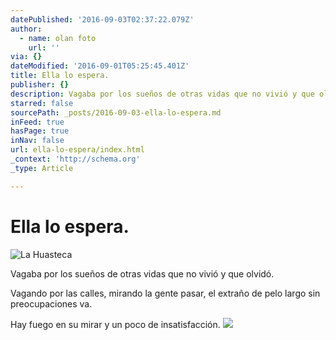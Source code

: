 ```yaml
---
datePublished: '2016-09-03T02:37:22.079Z'
author:
  - name: olan foto
    url: ''
via: {}
dateModified: '2016-09-01T05:25:45.401Z'
title: Ella lo espera.
publisher: {}
description: Vagaba por los sueños de otras vidas que no vivió y que olvidó.
starred: false
sourcePath: _posts/2016-09-03-ella-lo-espera.md
inFeed: true
hasPage: true
inNav: false
url: ella-lo-espera/index.html
_context: 'http://schema.org'
_type: Article

---
```

# Ella lo espera.
![La Huasteca](https://the-grid-user-content.s3-us-west-2.amazonaws.com/30324be5-46ad-4922-8189-d6a8465347ce.jpg)

Vagaba por los sueños de otras vidas que no vivió y que olvidó.

Vagando por las calles, mirando la gente pasar, el extraño de pelo largo sin preocupaciones va.

Hay fuego en su mirar y un poco de insatisfacción.
![](https://the-grid-user-content.s3-us-west-2.amazonaws.com/02e1aff3-bf3f-45af-85ef-7697f77dc32d.jpg)